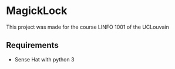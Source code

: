 # MagickLock

This project was made for the course LINFO 1001 of the UCLouvain

## Requirements

* Sense Hat with python 3
